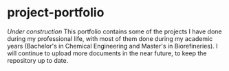 # project-portfolio  
*Under construction*
This portfolio contains some of the projects I have done during my professional life, with most of them done during my academic years (Bachelor's in Chemical Engineering and Master's in Biorefineries).
I will continue to upload more documents in the near future, to keep the repository up to date. 
